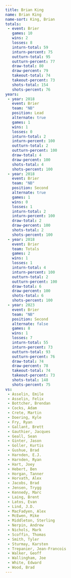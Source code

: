 ```yaml
---
title: Brian King
name: Brian King
name-sort: King, Brian
totals:
 - event: Brier
   games: 10
   wins: 2
   losses: 8
   inturn-total: 59
   inturn-percent: 75
   outturn-total: 95
   outturn-percent: 77
   draw-total: 80
   draw-percent: 79
   takeout-total: 74
   takeout-percent: 73
   shots-total: 154
   shots-percent: 76
years:
 - year: 2018
   event: Brier
   team: "NB"
   position: Lead
   alternate: true
   games: 1
   wins: 1
   losses: 0
   inturn-total: 2
   inturn-percent: 100
   outturn-total: 2
   outturn-percent: 100
   draw-total: 4
   draw-percent: 100
   shots-total: 4
   shots-percent: 100
 - year: 2018
   event: Brier
   team: "NB"
   position: Second
   alternate: true
   games: 1
   wins: 0
   losses: 1
   inturn-total: 2
   inturn-percent: 100
   draw-total: 2
   draw-percent: 100
   shots-total: 2
   shots-percent: 100
 - year: 2018
   event: Brier
   team: Totals
   games: 2
   wins: 1
   losses: 1
   inturn-total: 4
   inturn-percent: 100
   outturn-total: 2
   outturn-percent: 100
   draw-total: 6
   draw-percent: 100
   shots-total: 6
   shots-percent: 100
 - year: 2023
   event: Brier
   team: "NB"
   position: Second
   alternate: false
   games: 8
   wins: 1
   losses: 7
   inturn-total: 55
   inturn-percent: 73
   outturn-total: 93
   outturn-percent: 76
   draw-total: 74
   draw-percent: 78
   takeout-total: 74
   takeout-percent: 73
   shots-total: 148
   shots-percent: 75
vs:
 - Asselin, Emile
 - Asselin, Felix
 - Bottcher, Brendan
 - Cocks, Adam
 - Crete, Martin
 - Doering, Kyle
 - Fry, Ryan
 - Gallant, Brett
 - Gauthier, Jacques
 - Geall, Sean
 - Ginter, Jason
 - Goller, Kurtis
 - Gushue, Brad
 - Harnden, E.J.
 - Harnden, Ryan
 - Hart, Joey
 - Hebert, Ben
 - Horgan, Tanner
 - Horvath, Alex
 - Jacobs, Brad
 - Jensen, Trygg
 - Kennedy, Marc
 - Laing, Brent
 - Latos, Evan
 - Lind, J.D.
 - MacFadyen, Alex
 - McEwen, Mike
 - Middleton, Sterling
 - Nerpin, Andrew
 - Nichols, Mark
 - Scoffin, Thomas
 - Smith, Tyler
 - Sturmay, Karsten
 - Trepanier, Jean-Francois
 - Walker, Geoff
 - Wallingham, Joe
 - White, Edward
 - Wood, Brad
---
```

